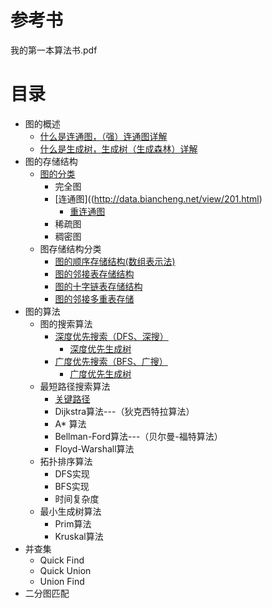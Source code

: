 
# 参考书
我的第一本算法书.pdf


# 目录

* 图的概述
  *  [什么是连通图，（强）连通图详解](http://data.biancheng.net/view/201.html)
  *  [什么是生成树，生成树（生成森林）详解](http://data.biancheng.net/view/202.html)
* 图的存储结构
  * [图的分类](http://data.biancheng.net/view/200.html)
    * 完全图
    * [连通图]((http://data.biancheng.net/view/201.html)
      * [重连通图 ](http://data.biancheng.net/view/42.html)
    * 稀疏图
    * 稠密图  
  * 图存储结构分类
    * [图的顺序存储结构(数组表示法)](http://data.biancheng.net/view/37.html)
    * [图的邻接表存储结构](http://data.biancheng.net/view/203.html)
    * [图的十字链表存储结构](http://data.biancheng.net/view/204.html)
    * [图的邻接多重表存储](http://data.biancheng.net/view/205.html)
* 图的算法
  * 图的搜索算法
    * [深度优先搜索（DFS、深搜）](http://data.biancheng.net/view/39.html)
      * [深度优先生成树](http://data.biancheng.net/view/45.html) 
    * [广度优先搜索（BFS、广搜）]((http://data.biancheng.net/view/39.html))
      * [广度优先生成树](http://data.biancheng.net/view/45.html)
  * 最短路径搜索算法
    * [关键路径](http://data.biancheng.net/view/44.html)
    * Dijkstra算法---（狄克西特拉算法）
    * A* 算法
    * Bellman-Ford算法---（贝尔曼-福特算法）
    * Floyd-Warshall算法
  * 拓扑排序算法
    * DFS实现
    * BFS实现
    * 时间复杂度
  * 最小生成树算法
    * Prim算法
    * Kruskal算法
* 并查集
  * Quick Find
  * Quick Union
  * Union Find
* 二分图匹配

  
